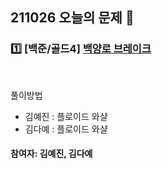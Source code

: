 ## 211026 오늘의 문제 📝
### 1️⃣ [백준/골드4] [백양로 브레이크](https://www.acmicpc.net/problem/11562) 
<br>

풀이방법  
- 김예진 : 플로이드 와샬
- 김다예 : 플로이드 와샬


#### 참여자: 김예진, 김다예

